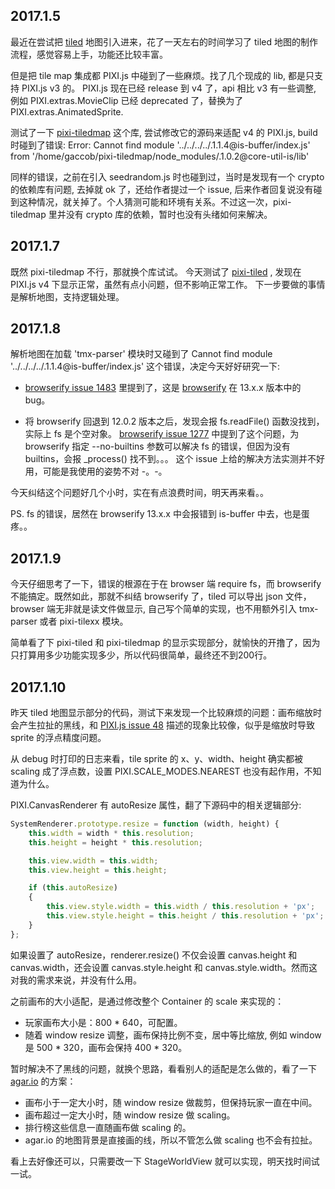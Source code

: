 ## 2017.1.5

最近在尝试把 [tiled](http://www.mapeditor.org/) 地图引入进来，花了一天左右的时间学习了 tiled 地图的制作流程，感觉容易上手，功能还比较丰富。

但是把 tile map 集成都 PIXI.js 中碰到了一些麻烦。找了几个现成的 lib, 都是只支持 PIXI.js v3 的。 PIXI.js 现在已经 release 到 v4 了，api 相比 v3 有一些调整, 例如 PIXI.extras.MovieClip 已经 deprecated 了，替换为了 PIXI.extras.AnimatedSprite.

测试了一下 [pixi-tiledmap](https://github.com/riebel/pixi-tiledmap) 这个库, 尝试修改它的源码来适配 v4 的 PIXI.js, build 时碰到了错误:
Error: Cannot find module '../../../../.1.1.4@is-buffer/index.js' from '/home/gaccob/pixi-tiledmap/node_modules/.1.0.2@core-util-is/lib'

同样的错误，之前在引入 seedrandom.js 时也碰到过，当时是发现有一个 crypto 的依赖库有问题, 去掉就 ok 了，还给作者提过一个 issue, 后来作者回复说没有碰到这种情况，就关掉了。个人猜测可能和环境有关系。不过这一次，pixi-tiledmap 里并没有 crypto 库的依赖，暂时也没有头绪如何来解决。


## 2017.1.7

既然 pixi-tiledmap 不行，那就换个库试试。 今天测试了 [pixi-tiled](https://github.com/beeglebug/pixi-tiled) , 发现在 PIXI.js v4 下显示正常，虽然有点小问题，但不影响正常工作。 下一步要做的事情是解析地图，支持逻辑处理。


## 2017.1.8

解析地图在加载 'tmx-parser' 模块时又碰到了 Cannot find module '../../../../.1.1.4@is-buffer/index.js' 这个错误，决定今天好好研究一下:

- [browserify issue 1483](https://github.com/substack/node-browserify/issues/1483) 里提到了，这是 [browserify](https://github.com/substack/node-browserify) 在 13.x.x 版本中的 bug。

- 将 browserify 回退到 12.0.2 版本之后，发现会报 fs.readFile() 函数没找到，实际上 fs 是个空对象。 [browserify issue 1277](https://github.com/substack/node-browserify/issues/1277) 中提到了这个问题，为 browserify 指定 --no-builtins 参数可以解决 fs 的错误，但因为没有 builtins，会报 _process() 找不到。。。 这个 issue 上给的解决方法实测并不好用，可能是我使用的姿势不对 -。-。

今天纠结这个问题好几个小时，实在有点浪费时间，明天再来看。。

PS. fs 的错误，居然在 browserify 13.x.x 中会报错到 is-buffer 中去，也是蛋疼。。


## 2017.1.9

今天仔细思考了一下，错误的根源在于在 browser 端 require fs，而 browserify 不能搞定。既然如此，那就不纠结 browserify 了，tiled 可以导出 json 文件，browser 端无非就是读文件做显示, 自己写个简单的实现，也不用额外引入 tmx-parser 或者 pixi-tilexx 模块。

简单看了下 pixi-tiled 和 pixi-tiledmap 的显示实现部分，就愉快的开撸了，因为只打算用多少功能实现多少，所以代码很简单，最终还不到200行。


## 2017.1.10

昨天 tiled 地图显示部分的代码，测试下来发现一个比较麻烦的问题：画布缩放时会产生拉扯的黑线，和 [PIXI.js issue 48](https://github.com/pixijs/pixi.js/issues/48) 描述的现象比较像，似乎是缩放时导致 sprite 的浮点精度问题。

从 debug 时打印的日志来看，tile sprite 的 x、y、width、height 确实都被 scaling 成了浮点数，设置 PIXI.SCALE_MODES.NEAREST 也没有起作用，不知道为什么。

PIXI.CanvasRenderer 有 autoResize 属性，翻了下源码中的相关逻辑部分:
```javascript
SystemRenderer.prototype.resize = function (width, height) {
    this.width = width * this.resolution;
    this.height = height * this.resolution;

    this.view.width = this.width;
    this.view.height = this.height;

    if (this.autoResize)
    {
        this.view.style.width = this.width / this.resolution + 'px';
        this.view.style.height = this.height / this.resolution + 'px';
    }
};
```
如果设置了 autoResize，renderer.resize() 不仅会设置 canvas.height 和 canvas.width，还会设置 canvas.style.height 和 canvas.style.width。然而这对我的需求来说，并没有什么用。

之前画布的大小适配，是通过修改整个 Container 的 scale 来实现的：
- 玩家画布大小是：800 * 640，可配置。
- 随着 window resize 调整，画布保持比例不变，居中等比缩放, 例如 window 是 500 * 320，画布会保持 400 * 320。

暂时解决不了黑线的问题，就换个思路，看看别人的适配是怎么做的，看了一下 [agar.io](http://agar.io) 的方案：
- 画布小于一定大小时，随 window resize 做裁剪，但保持玩家一直在中间。
- 画布超过一定大小时，随 window resize 做 scaling。
- 排行榜这些信息一直随画布做 scaling 的。
- agar.io 的地图背景是直接画的线，所以不管怎么做 scaling 也不会有拉扯。

看上去好像还可以，只需要改一下 StageWorldView 就可以实现，明天找时间试一试。

